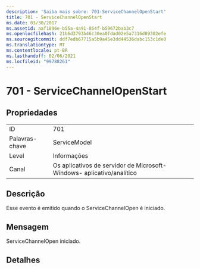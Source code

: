 ```yaml
---
description: 'Saiba mais sobre: 701-ServiceChannelOpenStart'
title: 701 - ServiceChannelOpenStart
ms.date: 03/30/2017
ms.assetid: aaf1896e-b55a-4a91-854f-b59672bab3c7
ms.openlocfilehash: 21b6d3793b46c30ea0fdad02e5a7316d89302efe
ms.sourcegitcommit: ddf7edb67715a5b9a45e3dd44536dabc153c1de0
ms.translationtype: MT
ms.contentlocale: pt-BR
ms.lasthandoff: 02/06/2021
ms.locfileid: "99788261"
---
```

# <a name="701---servicechannelopenstart"></a>701 - ServiceChannelOpenStart

## <a name="properties"></a>Propriedades  
  
|||  
|-|-|  
|ID|701|  
|Palavras-chave|ServiceModel|  
|Level|Informações|  
|Canal|Os aplicativos de servidor de Microsoft-Windows- aplicativo/analítico|  
  
## <a name="description"></a>Descrição  

 Esse evento é emitido quando o ServiceChannelOpen é iniciado.  
  
## <a name="message"></a>Mensagem  

 ServiceChannelOpen iniciado.  
  
## <a name="details"></a>Detalhes
